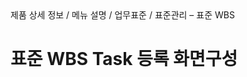 <!--breadcrumb:제품 상세 정보 / 메뉴 설명 / 업무표준 / 표준관리 – 표준 WBS--><span class="md-breadcrumb">제품 상세 정보 / 메뉴 설명 / 업무표준 / 표준관리 – 표준 WBS</span>
# 표준 WBS Task 등록 화면구성
